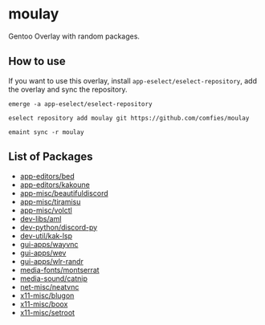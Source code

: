 # moulay
Gentoo Overlay with random packages.

## How to use
If you want to use this overlay, install `app-eselect/eselect-repository`, add the overlay and sync the repository.

```
emerge -a app-eselect/eselect-repository

eselect repository add moulay git https://github.com/comfies/moulay

emaint sync -r moulay
```

## List of Packages
 - [app-editors/bed](https://github.com/comfies/moulay/tree/master/app-editors/bed)
 - [app-editors/kakoune](https://github.com/comfies/moulay/tree/master/app-editors/kakoune)
 - [app-misc/beautifuldiscord](https://github.com/comfies/moulay/tree/master/app-misc/beautifuldiscord)
 - [app-misc/tiramisu](https://github.com/comfies/moulay/tree/master/app-misc/tiramisu)
 - [app-misc/volctl](https://github.com/comfies/moulay/tree/master/app-misc/volctl)
 - [dev-libs/aml](https://github.com/comfies/moulay/tree/master/dev-libs/aml)
 - [dev-python/discord-py](https://github.com/comfies/moulay/tree/master/dev-python/discord-py)
 - [dev-util/kak-lsp](https://github.com/comfies/moulay/tree/master/dev-util/kak-lsp)
 - [gui-apps/wayvnc](https://github.com/comfies/moulay/tree/master/gui-apps/wayvnc)
 - [gui-apps/wev](https://github.com/comfies/moulay/tree/master/gui-apps/wev)
 - [gui-apps/wlr-randr](https://github.com/comfies/moulay/tree/master/gui-apps/wlr-randr)
 - [media-fonts/montserrat](https://github.com/comfies/moulay/tree/master/media-fonts/montserrat)
 - [media-sound/catnip](https://github.com/comfies/moulay/tree/master/media-sound/catnip)
 - [net-misc/neatvnc](https://github.com/comfies/moulay/tree/master/net-misc/neatvnc)
 - [x11-misc/blugon](https://github.com/comfies/moulay/tree/master/x11-misc/blugon)
 - [x11-misc/boox](https://github.com/comfies/moulay/tree/master/x11-misc/boox)
 - [x11-misc/setroot](https://github.com/comfies/moulay/tree/master/x11-misc/setroot)
